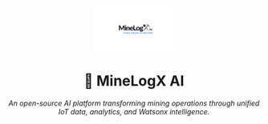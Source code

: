 <p align="center">
  <img src="docs/assets/minelogx-logo.png" width="160" alt="MineLogX AI Logo" />
</p>

<h1 align="center">🧠 MineLogX AI</h1>

<p align="center">
  <em>An open-source AI platform transforming mining operations through unified IoT data, analytics, and Watsonx intelligence.</em>
</p>
